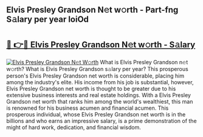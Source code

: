 ## Elvis Presley Grandson N𝚎t w𝚘rth - Part-fng S𝚊lary per year loiOd

# <h2><a href="http://gc2m71q.nevu.top/?p=Elvis+Presley+Grandson">🔗 👉🔴 Elvis Presley Grandson N𝚎t w𝚘rth - S𝚊lary</a></h2>

[![Elvis Presley Grandson N𝚎t W𝚘rth](https://i.imgur.com/Oavwk0R.jpeg)](http://gc2m71q.nevu.top/?p=Elvis+Presley+Grandson)
What is Elvis Presley Grandson n𝚎t w𝚘rth? What is Elvis Presley Grandson s𝚊lary per year?
This prosperous person's Elvis Presley Grandson net worth is considerable, placing him among the industry's elite. His income from his job is substantial, however, Elvis Presley Grandson net worth is thought to be greater due to his extensive business interests and real estate holdings. With a Elvis Presley Grandson net worth that ranks him among the world's wealthiest, this man is renowned for his business acumen and financial acumen. This prosperous individual, whose Elvis Presley Grandson net worth is in the billions and who earns an impressive salary, is a prime demonstration of the might of hard work, dedication, and financial wisdom.
